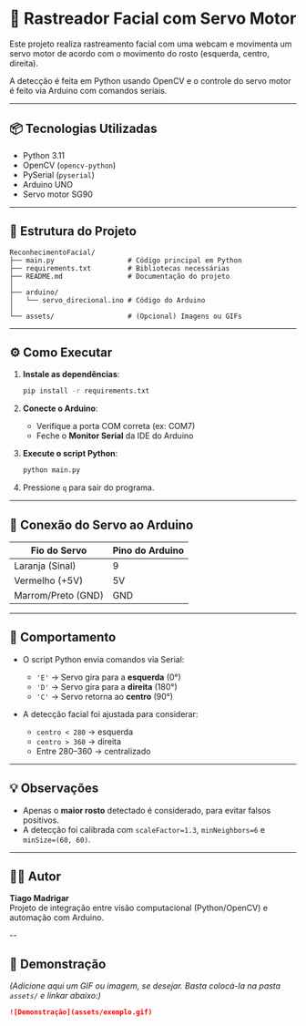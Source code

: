 
# 🧠 Rastreador Facial com Servo Motor

Este projeto realiza rastreamento facial com uma webcam e movimenta um servo motor de acordo com o movimento do rosto (esquerda, centro, direita).

A detecção é feita em Python usando OpenCV e o controle do servo motor é feito via Arduino com comandos seriais.

---

## 📦 Tecnologias Utilizadas

- Python 3.11
- OpenCV (`opencv-python`)
- PySerial (`pyserial`)
- Arduino UNO
- Servo motor SG90

---

## 📁 Estrutura do Projeto

```
ReconhecimentoFacial/
├── main.py                  # Código principal em Python
├── requirements.txt         # Bibliotecas necessárias
├── README.md                # Documentação do projeto
│
├── arduino/
│   └── servo_direcional.ino # Código do Arduino
│
└── assets/                  # (Opcional) Imagens ou GIFs
```

---

## ⚙️ Como Executar

1. **Instale as dependências**:
   ```bash
   pip install -r requirements.txt
   ```

2. **Conecte o Arduino**:
   - Verifique a porta COM correta (ex: COM7)
   - Feche o **Monitor Serial** da IDE do Arduino

3. **Execute o script Python**:
   ```bash
   python main.py
   ```

4. Pressione `q` para sair do programa.

---

## 🔌 Conexão do Servo ao Arduino

| Fio do Servo      | Pino do Arduino |
|-------------------|------------------|
| Laranja (Sinal)   | 9                |
| Vermelho (+5V)    | 5V               |
| Marrom/Preto (GND)| GND              |

---

## 🤖 Comportamento

- O script Python envia comandos via Serial:
  - `'E'` → Servo gira para a **esquerda** (0°)
  - `'D'` → Servo gira para a **direita** (180°)
  - `'C'` → Servo retorna ao **centro** (90°)

- A detecção facial foi ajustada para considerar:
  - `centro < 280` → esquerda
  - `centro > 360` → direita
  - Entre 280–360 → centralizado

---

## 💡 Observações

- Apenas o **maior rosto** detectado é considerado, para evitar falsos positivos.
- A detecção foi calibrada com `scaleFactor=1.3`, `minNeighbors=6` e `minSize=(60, 60)`.

---

## 👨‍💻 Autor

**Tiago Madrigar**  
Projeto de integração entre visão computacional (Python/OpenCV) e automação com Arduino.

--

## 📸 Demonstração

*(Adicione aqui um GIF ou imagem, se desejar. Basta colocá-la na pasta `assets/` e linkar abaixo:)*

```markdown
![Demonstração](assets/exemplo.gif)
```
